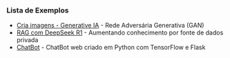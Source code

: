 ### Lista de Exemplos

* [Cria imagens - Generative IA](https://github.com/leonardoms/AI_Samples/blob/main/GenAI%20-%20GAN%20from%20scratch.ipynb) - Rede Adversária Generativa (GAN)
* [RAG com DeepSeek R1](https://github.com/leonardoms/AI_Samples/blob/main/LangChain_RAG_DeepSeekR1.ipynb) - Aumentando conhecimento por fonte de dados privada
* [ChatBot](https://github.com/leonardoms/AI_Samples/tree/main/chatbot) - ChatBot web criado em Python com TensorFlow e Flask
